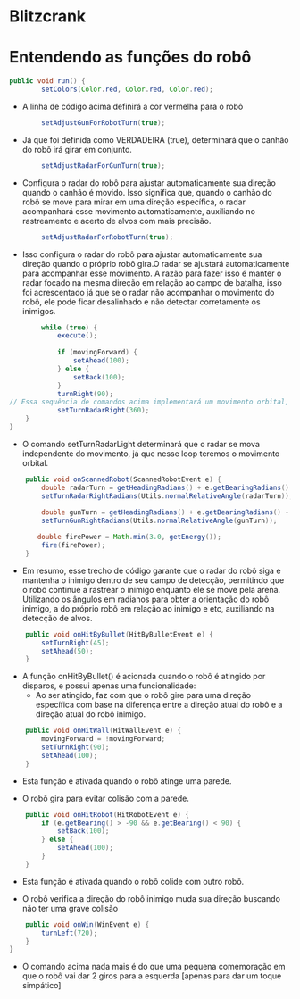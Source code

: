 # Blitzcrank


# Entendendo as funções do robô

```JAVA
public void run() {
        setColors(Color.red, Color.red, Color.red);
```
- A linha de código acima definirá a cor vermelha para o robô

```JAVA
        setAdjustGunForRobotTurn(true);
```
- Já que foi definida como VERDADEIRA (true), determinará que o canhão do robô irá girar em conjunto.       
        
```JAVA        
        setAdjustRadarForGunTurn(true);
```        
- Configura o radar do robô para ajustar automaticamente sua direção quando o canhão é movido. Isso significa que, quando o canhão do robô se move para mirar em uma direção específica, o radar acompanhará esse movimento automaticamente, auxiliando no rastreamento e acerto de alvos com mais precisão.

```JAVA  
        setAdjustRadarForRobotTurn(true);
```  
- Isso configura o radar do robô para ajustar automaticamente sua direção quando o próprio robô gira.O radar se ajustará automaticamente para acompanhar esse movimento. A razão para fazer isso é manter o radar focado na mesma direção em relação ao campo de batalha, isso foi acrescentado já que se o radar não acompanhar o movimento do robô, ele pode ficar desalinhado e não detectar corretamente os inimigos.        

```JAVA          
        while (true) {
            execute();
			
            if (movingForward) {
                setAhead(100);
            } else {
                setBack(100);
            }
            turnRight(90);
// Essa sequência de comandos acima implementará um movimento orbital, evitando colisões com outros robôs e afins. 
            setTurnRadarRight(360);
    }
}
```
- O comando setTurnRadarLight determinará que o radar se mova independente do movimento, já que nesse loop teremos o movimento orbital.

```JAVA
    public void onScannedRobot(ScannedRobotEvent e) {
        double radarTurn = getHeadingRadians() + e.getBearingRadians() - getRadarHeadingRadians();
        setTurnRadarRightRadians(Utils.normalRelativeAngle(radarTurn));
		
        double gunTurn = getHeadingRadians() + e.getBearingRadians() - getGunHeadingRadians();
        setTurnGunRightRadians(Utils.normalRelativeAngle(gunTurn));

       double firePower = Math.min(3.0, getEnergy());
        fire(firePower);
    }

```
- Em resumo, esse trecho de código garante que o radar do robô siga e mantenha o inimigo dentro de seu campo de detecção, permitindo que o robô continue a rastrear o inimigo enquanto ele se move pela arena. Utilizando os ângulos em radianos para obter a orientação do robô inimigo, a do próprio robô em relação ao inimigo e etc, auxiliando na detecção de alvos.

```JAVA
    public void onHitByBullet(HitByBulletEvent e) {
        setTurnRight(45);
        setAhead(50);
    }
```
- A função onHitByBullet() é acionada quando o robô é atingido por disparos, e possui apenas uma funcionalidade:
    - Ao ser atingido, faz com que o robô gire para uma direção específica com base na diferença entre a direção atual do robô e a direção atual do robô inimigo.

```JAVA
    public void onHitWall(HitWallEvent e) {
        movingForward = !movingForward;
        setTurnRight(90);
        setAhead(100);
    }
```
- Esta função é ativada quando o robô atinge uma parede.

- O robô gira para evitar colisão com a parede.

```JAVA
    public void onHitRobot(HitRobotEvent e) {
        if (e.getBearing() > -90 && e.getBearing() < 90) {
            setBack(100);
        } else {
            setAhead(100);
        }
    }
```

- Esta função é ativada quando o robô colide com outro robô.

- O robô verifica a direção do robô inimigo muda sua direção buscando não ter uma grave colisão

```JAVA
    public void onWin(WinEvent e) {
        turnLeft(720);
    }
}
```

- O comando acima nada mais é do que uma pequena comemoração em que o robô vai dar 2 giros para a esquerda [apenas para dar um toque simpático]